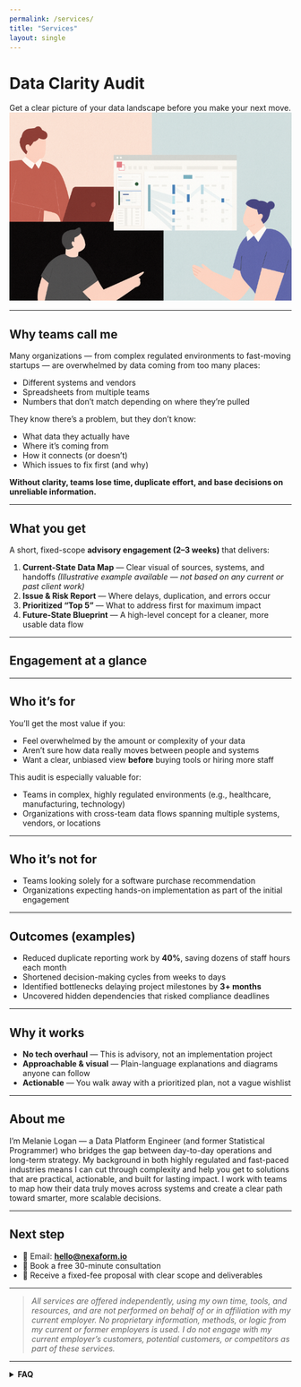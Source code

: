 ```yaml
---
permalink: /services/
title: "Services"
layout: single
---
```


# Data Clarity Audit

<div class="notice--info">
    Get a clear picture of your data landscape before you make your next move.
</div>

<img src="/assets/images/data_clarity_audit.png" alt="data clarity audit" class="center-image" />

---

## Why teams call me
Many organizations — from complex regulated environments to fast-moving startups — are overwhelmed by data coming from too many places:
- Different systems and vendors
- Spreadsheets from multiple teams
- Numbers that don’t match depending on where they’re pulled

They know there’s a problem, but they don’t know:
- What data they actually have  
- Where it’s coming from  
- How it connects (or doesn’t)  
- Which issues to fix first (and why)  

**Without clarity, teams lose time, duplicate effort, and base decisions on unreliable information.**

---

## What you get
A short, fixed-scope **advisory engagement (2–3 weeks)** that delivers:

1. **Current-State Data Map** — Clear visual of sources, systems, and handoffs *(Illustrative example available — not based on any current or past client work)*  
2. **Issue & Risk Report** — Where delays, duplication, and errors occur  
3. **Prioritized “Top 5”** — What to address first for maximum impact  
4. **Future-State Blueprint** — A high-level concept for a cleaner, more usable data flow  

---

## Engagement at a glance

<script src="https://gist.github.com/mlogan914/d7a7583bb228c16d439ec4c1c5f48ffe.js"></script>

---

## Who it’s for
You’ll get the most value if you:
- Feel overwhelmed by the amount or complexity of your data  
- Aren’t sure how data really moves between people and systems  
- Want a clear, unbiased view **before** buying tools or hiring more staff  

This audit is especially valuable for:
- Teams in complex, highly regulated environments (e.g., healthcare, manufacturing, technology)  
- Organizations with cross-team data flows spanning multiple systems, vendors, or locations  

---

## Who it’s not for
- Teams looking solely for a software purchase recommendation  
- Organizations expecting hands-on implementation as part of the initial engagement  

---

## Outcomes (examples)
- Reduced duplicate reporting work by **40%**, saving dozens of staff hours each month  
- Shortened decision-making cycles from weeks to days  
- Identified bottlenecks delaying project milestones by **3+ months**  
- Uncovered hidden dependencies that risked compliance deadlines  

---

## Why it works
- **No tech overhaul** — This is advisory, not an implementation project  
- **Approachable & visual** — Plain-language explanations and diagrams anyone can follow  
- **Actionable** — You walk away with a prioritized plan, not a vague wishlist  

---

## About me
I’m Melanie Logan — a Data Platform Engineer (and former Statistical Programmer) who bridges the gap between day-to-day operations and long-term strategy. My background in both highly regulated and fast-paced industries means I can cut through complexity and help you get to solutions that are practical, actionable, and built for lasting impact. I work with teams to map how their data truly moves across systems and create a clear path toward smarter, more scalable decisions.

---

## Next step
- 📧 Email: **[hello@nexaform.io](mailto:hello@nexaform.io)**  
- 📅 Book a free 30-minute consultation  
- 📄 Receive a fixed-fee proposal with clear scope and deliverables  

---

> *All services are offered independently, using my own time, tools, and resources, and are not performed on behalf of or in affiliation with my current employer. No proprietary information, methods, or logic from my current or former employers is used. I do not engage with my current employer’s customers, potential customers, or competitors as part of these services.*

---

<details>
  <summary><strong>FAQ</strong></summary>

  <div markdown="1">

**Is this only for regulated teams?**  
No — while I have deep regulated experience, this audit benefits any team with complex, multi-source data flows.

**Will you implement the recommendations?**  
Implementation is outside this audit’s scope. If helpful, I can support vendor/tool selection or light oversight as a separate engagement.

**Do we need to share sensitive data?**  
No raw data access is required. We focus on flows, systems, handoffs, and existing outputs.

  </div>
</details>
